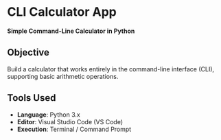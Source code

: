 # CLI Calculator App
**Simple Command-Line Calculator in Python**

## Objective
Build a calculator that works entirely in the command-line interface (CLI), supporting basic arithmetic operations.

##  Tools Used
- **Language**: Python 3.x
- **Editor**: Visual Studio Code (VS Code) 
- **Execution**: Terminal / Command Prompt
